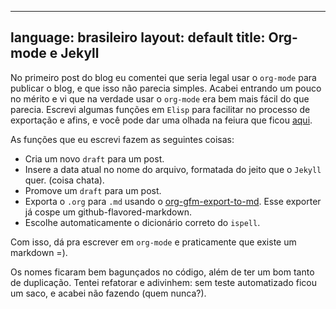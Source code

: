 
---
language: brasileiro
layout: default
title: Org-mode e Jekyll
---

No primeiro post do blog eu comentei que seria legal usar o `org-mode` para
publicar o blog, e que isso não parecia simples. Acabei entrando um pouco no
mérito e vi que na verdade usar o `org-mode` era bem mais fácil do que
parecia.
Escrevi algumas funções em `Elisp` para facilitar no processo de exportação e
afins, e você pode dar uma olhada na feiura que ficou [aqui](https://github.com/rranelli/emacs-dotfiles/blob/master/vendor/org-jekyll-mode.el).

As funções que eu escrevi fazem as seguintes coisas:
-   Cria um novo `draft` para um post.
-   Insere a data atual no nome do arquivo, formatada do jeito que o `Jekyll` quer. (coisa chata).
-   Promove um `draft` para um post.
-   Exporta o `.org` para `.md` usando o [org-gfm-export-to-md](http://orgmode.org/cgit.cgi/org-mode.git/plain/contrib/lisp/ox-gfm.el). Esse exporter já
    cospe um github-flavored-markdown.
-   Escolhe automaticamente o dicionário correto do `ispell`.

Com isso, dá pra escrever em `org-mode` e praticamente que existe um markdown =).

Os nomes ficaram bem bagunçados no código, além de ter um bom tanto de
duplicação. Tentei refatorar e adivinhem: sem teste automatizado ficou um saco,
e acabei não fazendo (quem nunca?).
